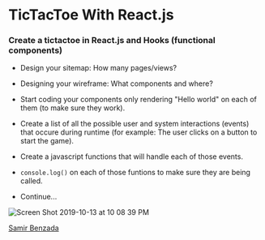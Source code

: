 # TicTacToe With React.js

### Create a tictactoe in React.js and Hooks (functional components)

- Design your sitemap: How many pages/views?

- Designing your wireframe: What components and where?

- Start coding your components only rendering "Hello world" on each of them (to make sure they work).

- Create a list of all the possible user and system interactions (events) that occure during runtime (for example: The user clicks on a button to start the game).

- Create a javascript functions that will handle each of those events.

- `console.log()` on each of those funtions to make sure they are being called.

- Continue...


![Screen Shot 2019-10-13 at 10 08 39 PM](https://user-images.githubusercontent.com/54423322/66726233-17526100-ee06-11e9-90db-70f885545883.png)

[Samir Benzada](https://github.com/samirbenzada)
